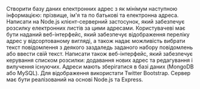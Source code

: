 Створити базу даних електронних адрес з як мінімум наступною інформацією: прізвище, ім'я та по батькові та електронна адреса. Написати на Node.js клієнт-серверний застосунок,  який забезпечує розсилку електронних листів за цими адресами.
Користувачеві має бути наданий веб-інтерфейс, який забезпечує відображення переліку адрес у відсортованому вигляді, а також надає можливість вибрати текст повідомлення з деякого заздаледь заданого набору повідомлень або ввести свій текст.
Написати також веб-інтерфейс, який забезпечує керування списком розсилки: додавання нових адрес та редагування і вилучення існуючих.
Адреси мають зберігатися в базі даних (MongoDB або MySQL).
Для відображення використати Twitter Bootstrap.
Сервер має бути реалізований на основі Node.js та Express.
